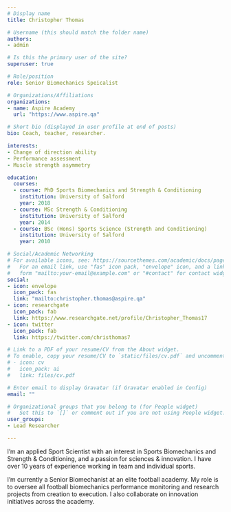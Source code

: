 ```yaml
---
# Display name
title: Christopher Thomas

# Username (this should match the folder name)
authors:
- admin

# Is this the primary user of the site?
superuser: true

# Role/position
role: Senior Biomechanics Speicalist

# Organizations/Affiliations
organizations:
- name: Aspire Academy
  url: "https://www.aspire.qa"

# Short bio (displayed in user profile at end of posts)
bio: Coach, teacher, researcher.

interests:
- Change of direction ability
- Performance assessment
- Muscle strength asymmetry

education:
  courses:
  - course: PhD Sports Biomechanics and Strength & Conditioning
    institution: University of Salford
    year: 2018
  - course: MSc Strength & Conditioning
    institution: University of Salford
    year: 2014
  - course: BSc (Hons) Sports Science (Strength and Conditioning)
    institution: University of Salford
    year: 2010

# Social/Academic Networking
# For available icons, see: https://sourcethemes.com/academic/docs/page-builder/#icons
#   For an email link, use "fas" icon pack, "envelope" icon, and a link in the
#   form "mailto:your-email@example.com" or "#contact" for contact widget.
social:
- icon: envelope
  icon_pack: fas
  link: "mailto:christopher.thomas@aspire.qa"
- icon: researchgate
  icon_pack: fab
  link: https://www.researchgate.net/profile/Christopher_Thomas17
- icon: twitter
  icon_pack: fab
  link: https://twitter.com/christhomas7

# Link to a PDF of your resume/CV from the About widget.
# To enable, copy your resume/CV to `static/files/cv.pdf` and uncomment the lines below.
# - icon: cv
#   icon_pack: ai
#   link: files/cv.pdf

# Enter email to display Gravatar (if Gravatar enabled in Config)
email: ""

# Organizational groups that you belong to (for People widget)
#   Set this to `[]` or comment out if you are not using People widget.
user_groups:
- Lead Researcher

---
```

I’m an applied Sport Scientist with an interest in Sports Biomechanics and Strength & Conditioning, and a passion for sciences & innovation. I have over 10 years of experience working in team and individual sports. 

I’m currently a Senior Biomechanist at an elite football academy. My role is to oversee all football biomechanics performance monitoring and research projects from creation to execution. I also collaborate on innovation initiatives across the academy.
